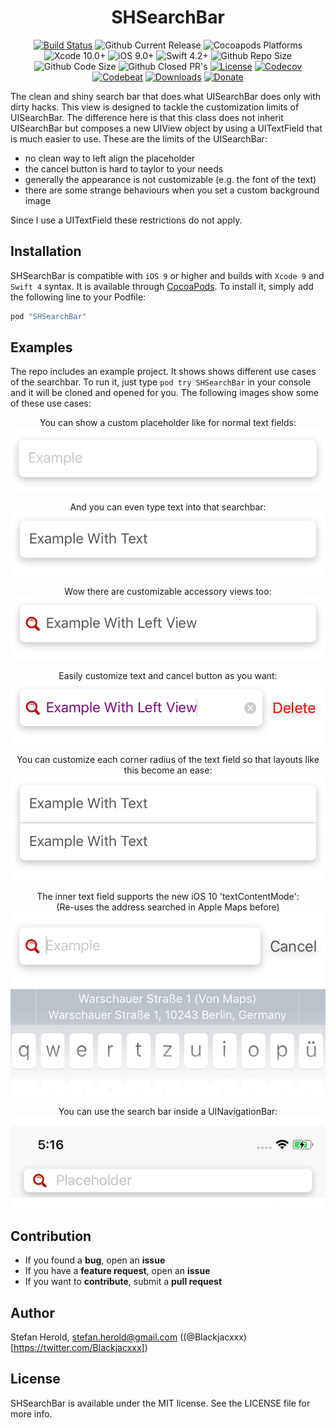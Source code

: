 
<!-- <p align="center">
<img src="./icon.png" alt="SHSearchBar" height="128" width="128">
</p> -->

<h1 align="center">SHSearchBar</h1>

<p align="center">
  <a href="https://app.bitrise.io/app/582435533da6e6e8"><img alt="Build Status" src="https://app.bitrise.io/app/582435533da6e6e8/status.svg?token=txPO2FVRfVTh3wS57eoOuw&branch=develop"/></a>
  <img alt="Github Current Release" src="https://img.shields.io/github/release/blackjacx/SHSearchBar.svg" /> 
  <img alt="Cocoapods Platforms" src="https://img.shields.io/cocoapods/p/SHSearchBar.svg"/>
  <img alt="Xcode 10.0+" src="https://img.shields.io/badge/Xcode-10.0%2B-blue.svg"/>
  <img alt="iOS 9.0+" src="https://img.shields.io/badge/iOS-9.0%2B-blue.svg"/>
  <img alt="Swift 4.2+" src="https://img.shields.io/badge/Swift-4.2%2B-orange.svg"/>
  <img alt="Github Repo Size" src="https://img.shields.io/github/repo-size/blackjacx/SHSearchBar.svg" />
  <img alt="Github Code Size" src="https://img.shields.io/github/languages/code-size/blackjacx/SHSearchBar.svg" />
  <img alt="Github Closed PR's" src="https://img.shields.io/github/issues-pr-closed/blackjacx/SHSearchBar.svg" />
  <!-- <a href="https://github.com/Carthage/Carthage"><img alt="Carthage compatible" src="https://img.shields.io/badge/Carthage-Compatible-brightgreen.svg?style=flat"/></a> -->
  <a href="https://github.com/Blackjacx/SHSearchBar/blob/develop/LICENSE?raw=true"><img alt="License" src="https://img.shields.io/cocoapods/l/SHSearchBar.svg?style=flat"/></a>
  <a href="https://codecov.io/gh/blackjacx/SHSearchBar"><img alt="Codecov" src="https://codecov.io/gh/blackjacx/SHSearchBar/branch/master/graph/badge.svg"/></a>
  <a href="https://codebeat.co/projects/github-com-blackjacx-shsearchbar"><img alt="Codebeat" src="https://codebeat.co/badges/44539071-5029-4379-9d33-99dd721915c8" /></a>
  <a href="https://cocoapods.org/pods/SHSearchBar"><img alt="Downloads" src="https://img.shields.io/cocoapods/dt/SHSearchBar.svg?maxAge=3600&style=flat" /></a>
  <a href="https://www.paypal.me/STHEROLD"><img alt="Donate" src="https://img.shields.io/badge/Donate-PayPal-blue.svg"/></a>
</p>

The clean and shiny search bar that does what UISearchBar does only with dirty 
hacks. This view is designed to tackle the customization limits of UISearchBar. 
The difference here is that this class does not inherit UISearchBar but 
composes a new UIView object by using a UITextField that is much easier to use. 
These are the limits of the UISearchBar:

- no clean way to left align the placeholder
- the cancel button is hard to taylor to your needs
- generally the appearance is not customizable (e.g. the font of the text)
- there are some strange behaviours when you set a custom background image

Since I use a UITextField these restrictions do not apply.

## Installation

SHSearchBar is compatible with `iOS 9` or higher and builds with `Xcode 9` 
and `Swift 4` syntax. It is available through [CocoaPods](http://cocoapods.org). 
To install it, simply add the following line to your Podfile:

```ruby
pod "SHSearchBar"
```

## Examples

The repo includes an example project. It shows shows different use cases of 
the searchbar. To run it, just type `pod try SHSearchBar` in your console and 
it will be cloned and opened for you. The following images show some of these 
use cases:

<p align="center">
<caption align="center">You can show a custom placeholder like for normal text fields:</caption><br />
<img src="./github/assets/example_01.png" alt="Placeholder">
</p>

<p align="center">
<caption align="center">And you can even type text into that searchbar:</caption><br />
<img src="./github/assets/example_02.png" alt="Text">
</p>

<p align="center">
<caption align="center">Wow there are customizable accessory views too:</caption><br />
<img src="./github/assets/example_03.png" alt="Accesssory Icon">
</p>

<p align="center">
<caption align="center">Easily customize text and cancel button as you want:</caption><br />
<img src="./github/assets/example_04.png" alt="Customizable text and ancel button">
</p>

<p align="center">
<caption align="center">You can customize each corner radius of the text field so that layouts like this become an ease:</caption><br />
<img src="./github/assets/example_06.png" alt="Corner Radius Customization">
</p>

<p align="center">
<caption align="center">The inner text field supports the new iOS 10 'textContentMode':<br />(Re-uses the address searched in Apple Maps before)</caption><br />
<img src="./github/assets/example_05.png" alt="UITextContentMode Support">
</p>

<p align="center">
<caption align="center">You can use the search bar inside a UINavigationBar:</caption><br />
<img src="./github/assets/example_07.png" alt="UINavigationBar Support">
</p>

## Contribution

- If you found a **bug**, open an **issue**
- If you have a **feature request**, open an **issue**
- If you want to **contribute**, submit a **pull request**

## Author

Stefan Herold, stefan.herold@gmail.com ((@Blackjacxxx)[https://twitter.com/Blackjacxxx])

## License

SHSearchBar is available under the MIT license. See the LICENSE file for more 
info.
